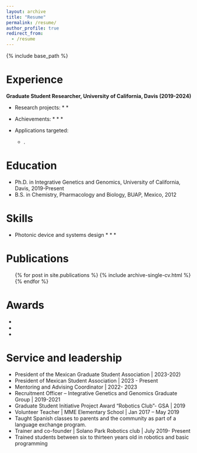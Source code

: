 ```yaml
---
layout: archive
title: "Resume"
permalink: /resume/
author_profile: true
redirect_from:
  - /resume
---
```


{% include base_path %}



Experience
======


**Graduate Student Researcher, University of California, Davis (2019-2024)**

  * Research projects:
    * 
	*
 
  * Achievements:
    * 
	*
	*

  * Applications targeted:
    * .


  
Education
======
  * Ph.D. in Integrative Genetics and Genomics, University of California, Davis, 2019-Present
  * B.S. in Chemistry, Pharmacology and Biology, BUAP, Mexico, 2012


Skills
======

* Photonic device and systems design
  *
  *
  *

Publications
======
  <ul>{% for post in site.publications %}
    {% include archive-single-cv.html %}
  {% endfor %}</ul>

<!-- a normal html comment -->
 
<!-- 
Talks
======
  <ul>{% for post in site.talks %}
    {% include archive-single-talk-cv.html %}
  {% endfor %}</ul>
  
Teaching
======
  <ul>{% for post in site.teaching %}
    {% include archive-single-cv.html %}
  {% endfor %}</ul>
-->
  
Awards
======
* 
*
*
 
  
Service and leadership
======
* President of the Mexican Graduate Student Association | 2023-202)
* President of Mexican Student Association | 2023 - Present
* Mentoring and Advising Coordinator | 2022- 2023
* Recruitment Officer – Integrative Genetics and Genomics Graduate Group | 2019-2021
* Graduate Student Initiative Project Award “Robotics Club”- GSA | 2019 
* Volunteer Teacher | MME Elementary School | Jan 2017 – May 2019 
* Taught Spanish classes to parents and the community as part of a language exchange program.
* Trainer and co-founder | Solano Park Robotics club | July 2019- Present 
* Trained students between six to thirteen years old in robotics and basic programming
 
